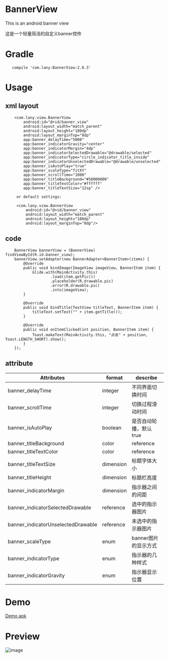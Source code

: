 # BannerView
This is an android banner view


这是一个轻量简洁的自定义banner控件

# Gradle
       compile 'com.lany:BannerView:2.0.3'
# Usage
## xml layout
        <com.lany.view.BannerView
            android:id="@+id/banner_view"
            android:layout_width="match_parent"
            android:layout_height="180dp"
            android:layout_marginTop="8dp"
            app:banner_delayTime="5000"
            app:banner_indicatorGravity="center"
            app:banner_indicatorMargin="4dp"
            app:banner_indicatorSelectedDrawable="@drawable/selected"
            app:banner_indicatorType="circle_indicator_title_inside"
            app:banner_indicatorUnselectedDrawable="@drawable/unselected"
            app:banner_isAutoPlay="true"
            app:banner_scaleType="fitXY"
            app:banner_scrollTime="1000"
            app:banner_titleBackground="#50000000"
            app:banner_titleTextColor="#ffffff"
            app:banner_titleTextSize="12sp" />
            
         or default settings:
         
         <com.lany.view.BannerView
             android:id="@+id/banner_view"
             android:layout_width="match_parent"
             android:layout_height="180dp"
             android:layout_marginTop="8dp"/>
 ## code         
            
        BannerView bannerView = (BannerView) findViewById(R.id.banner_view);    
        bannerView.setAdapter(new BannerAdapter<BannerItem>(items) {
            @Override
            public void bindImage(ImageView imageView, BannerItem item) {
                Glide.with(MainActivity.this)
                        .load(item.getPic())
                        .placeholder(R.drawable.pic)
                        .error(R.drawable.pic)
                        .into(imageView);
            }

            @Override
            public void bindTitle(TextView titleText, BannerItem item) {
                titleText.setText("" + item.getTitle());
            }

            @Override
            public void onItemClicked(int position, BannerItem item) {
                Toast.makeText(MainActivity.this, "点击" + position, Toast.LENGTH_SHORT).show();
            }
        });
## attribute 
|Attributes|format|describe
|---|---|---|
|banner_delayTime| integer|不同界面切换时间
|banner_scrollTime| integer|切换过程滑动时间
|banner_isAutoPlay| boolean|是否自动轮播，默认true
|banner_titleBackground| color|reference|标题背景颜色
|banner_titleTextColor| color|reference|标题颜色
|banner_titleTextSize| dimension|标题字体大小
|banner_titleHeight| dimension|标题栏高度
|banner_indicatorMargin| dimension|指示器之间的间距
|banner_indicatorSelectedDrawable| reference|选中的指示器图片
|banner_indicatorUnselectedDrawable| reference|未选中的指示器图片
|banner_scaleType| enum |banner图片的显示方式
|banner_indicatorType| enum |指示器的几种样式
|banner_indicatorGravity| enum |指示器显示位置
# Demo
[Demo apk](https://github.com/lany192/BannerView/raw/master/preview/app-release.apk)
# Preview
![image](https://github.com/lany192/BannerView/raw/master/preview/pic.png)

